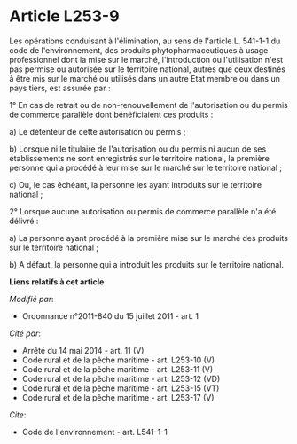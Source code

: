 # Article L253-9

Les opérations conduisant à l'élimination, au sens de l'article L. 541-1-1 du code de l'environnement, des produits
phytopharmaceutiques à usage professionnel dont la mise sur le marché, l'introduction ou l'utilisation n'est pas permise ou
autorisée sur le territoire national, autres que ceux destinés à être mis sur le marché ou utilisés dans un autre Etat membre
ou dans un pays tiers, est assurée par : 

1° En cas de retrait ou de non-renouvellement de l'autorisation ou du permis de commerce parallèle dont bénéficiaient ces
produits : 

a) Le détenteur de cette autorisation ou permis ; 

b) Lorsque ni le titulaire de l'autorisation ou du permis ni aucun de ses établissements ne sont enregistrés sur le
territoire national, la première personne qui a procédé à leur mise sur le marché sur le territoire national ; 

c) Ou, le cas échéant, la personne les ayant introduits sur le territoire national ; 

2° Lorsque aucune autorisation ou permis de commerce parallèle n'a été délivré : 

a) La personne ayant procédé à la première mise sur le marché des produits sur le territoire national ; 

b) A défaut, la personne qui a introduit les produits sur le territoire national.

**Liens relatifs à cet article**

_Modifié par_:

  - Ordonnance n°2011-840 du 15 juillet 2011 - art. 1

_Cité par_:

  - Arrêté du 14 mai 2014 - art. 11 (V)
  - Code rural et de la pêche maritime - art. L253-10 (V)
  - Code rural et de la pêche maritime - art. L253-11 (V)
  - Code rural et de la pêche maritime - art. L253-12 (VD)
  - Code rural et de la pêche maritime - art. L253-15 (VT)
  - Code rural et de la pêche maritime - art. L253-17 (V)

_Cite_:

  - Code de l'environnement - art. L541-1-1
